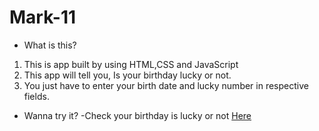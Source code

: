 # Mark-11
 * What is this?
 1. This is app built by using HTML,CSS and JavaScript
 2. This app will tell you, Is your birthday lucky or not.
 3. You just have to enter your birth date and lucky number in respective fields.

 * Wanna try it?
-Check your birthday is lucky or not [Here](https://check-birthday-luck-mk11.netlify.app/)
